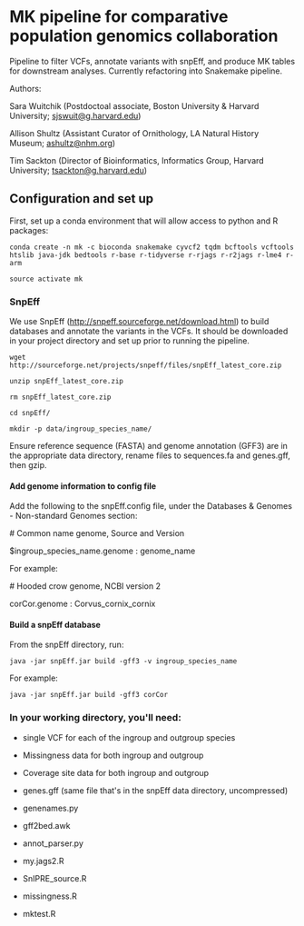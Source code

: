 # MK pipeline for comparative population genomics collaboration 

Pipeline to filter VCFs, annotate variants with snpEff, and produce MK tables for downstream analyses. Currently refactoring into Snakemake pipeline. 

Authors: 


Sara Wuitchik (Postdoctoal associate, Boston University & Harvard University; sjswuit@g.harvard.edu)  

Allison Shultz (Assistant Curator of Ornithology, LA Natural History Museum; ashultz@nhm.org)

Tim Sackton (Director of Bioinformatics, Informatics Group, Harvard University; tsackton@g.harvard.edu)

## Configuration and set up

First, set up a conda environment that will allow access to python and R packages:

```conda create -n mk -c bioconda snakemake cyvcf2 tqdm bcftools vcftools htslib java-jdk bedtools r-base r-tidyverse r-rjags r-r2jags r-lme4 r-arm```

```source activate mk```

### SnpEff

We use SnpEff (http://snpeff.sourceforge.net/download.html) to build databases and annotate the variants in the VCFs. It should be downloaded in your project directory and set up prior to running the pipeline.

```wget http://sourceforge.net/projects/snpeff/files/snpEff_latest_core.zip```

```unzip snpEff_latest_core.zip```

```rm snpEff_latest_core.zip``` 

```cd snpEff/```

```mkdir -p data/ingroup_species_name/```

Ensure reference sequence (FASTA) and genome annotation (GFF3) are in the appropriate data directory, rename files to sequences.fa and genes.gff, then gzip.

#### Add genome information to config file

Add the following to the snpEff.config file, under the Databases & Genomes - Non-standard Genomes section:

\# Common name genome, Source and Version

$ingroup_species_name.genome : genome_name

For example: 

\# Hooded crow genome, NCBI version 2

corCor.genome : Corvus_cornix_cornix


#### Build a snpEff database

From the snpEff directory, run: 

```java -jar snpEff.jar build -gff3 -v ingroup_species_name```  

For example:  

```java -jar snpEff.jar build -gff3 corCor```

### In your working directory, you'll need: 

- single VCF for each of the ingroup and outgroup species  

- Missingness data for both ingroup and outgroup

- Coverage site data for both ingroup and outgroup

- genes.gff (same file that's in the snpEff data directory, uncompressed)

- genenames.py

- gff2bed.awk

- annot_parser.py

- my.jags2.R 

- SnIPRE_source.R

- missingness.R

- mktest.R
